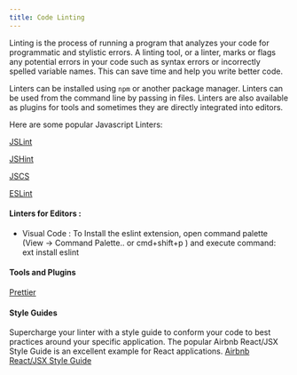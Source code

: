 ```yaml
---
title: Code Linting
---
```


Linting is the process of running a program that analyzes your code for programmatic and stylistic errors. A linting tool, or a linter, marks or flags any potential errors in your code such as syntax errors or incorrectly spelled variable names. This can save time and help you write better code.

Linters can be installed using `npm` or another package manager. Linters can be used from the command line by passing in files. Linters are also available as plugins for tools and sometimes they are directly integrated into editors.

Here are some popular Javascript Linters:

[JSLint](http://www.javascriptlint.com/online_lint.php) 

[JSHint](http://jshint.com) 

[JSCS](http://jscs.info) 

[ESLint](http://eslint.org)

#### Linters for Editors :
* Visual Code : To Install the eslint extension, open command palette (View -> Command Palette.. or cmd+shift+p ) and execute command:
ext install eslint

#### Tools and Plugins
[Prettier](https://prettier.io)

#### Style Guides
Supercharge your linter with a style guide to conform your code to best practices around your specific application. The popular Airbnb React/JSX Style Guide is an excellent example for React applications.
[Airbnb React/JSX Style Guide](https://github.com/airbnb/javascript/tree/master/react)
